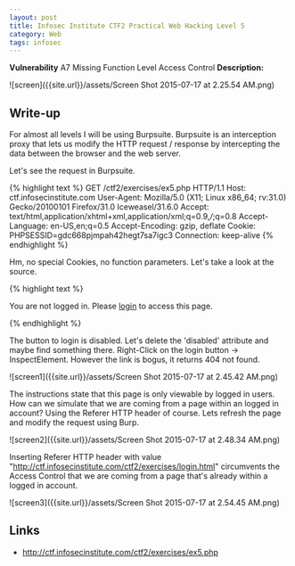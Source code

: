 ```yaml
---
layout: post
title: Infosec Institute CTF2 Practical Web Hacking Level 5
category: Web
tags: infosec
---
```


**Vulnerability** A7 Missing Function Level Access Control
**Description:**

![screen]({{site.url}}/assets/Screen Shot 2015-07-17 at 2.25.54 AM.png)

## Write-up

For almost all levels I will be using Burpsuite. Burpsuite is an interception proxy that lets us modify the HTTP request
 / response by intercepting the data between the browser and the web server.
 
Let's see the request in Burpsuite.

{% highlight text  %}
GET /ctf2/exercises/ex5.php HTTP/1.1
Host: ctf.infosecinstitute.com
User-Agent: Mozilla/5.0 (X11; Linux x86_64; rv:31.0) Gecko/20100101 Firefox/31.0 Iceweasel/31.6.0
Accept: text/html,application/xhtml+xml,application/xml;q=0.9,*/*;q=0.8
Accept-Language: en-US,en;q=0.5
Accept-Encoding: gzip, deflate
Cookie: PHPSESSID=gdc668pjmpah42hegt7sa7igc3
Connection: keep-alive
{% endhighlight %}

Hm, no special Cookies, no function parameters. Let's take a look at the source.

{% highlight text  %}
<p class="lead">You are not logged in. Please <a class="btn btn-sm btn-info" disabled href="login.html">login</a> to access this page.</p>
{% endhighlight %}

The button to login is disabled. Let's delete the 'disabled' attribute and maybe find something there.
Right-Click on the login button -> InspectElement. However the link is bogus, it returns 404 not found.

![screen1]({{site.url}}/assets/Screen Shot 2015-07-17 at 2.45.42 AM.png)

The instructions state that this page is only viewable by logged in users.
How can we simulate that we are coming from a page within an logged in account? Using the Referer HTTP header of course.
Lets refresh the page and modify the request using Burp.

![screen2]({{site.url}}/assets/Screen Shot 2015-07-17 at 2.48.34 AM.png)

Inserting Referer HTTP header with value "http://ctf.infosecinstitute.com/ctf2/exercises/login.html"
circumvents the Access Control that we are coming from a page that's already within a logged in account.

![screen3]({{site.url}}/assets/Screen Shot 2015-07-17 at 2.54.45 AM.png)

## Links

* <http://ctf.infosecinstitute.com/ctf2/exercises/ex5.php>
